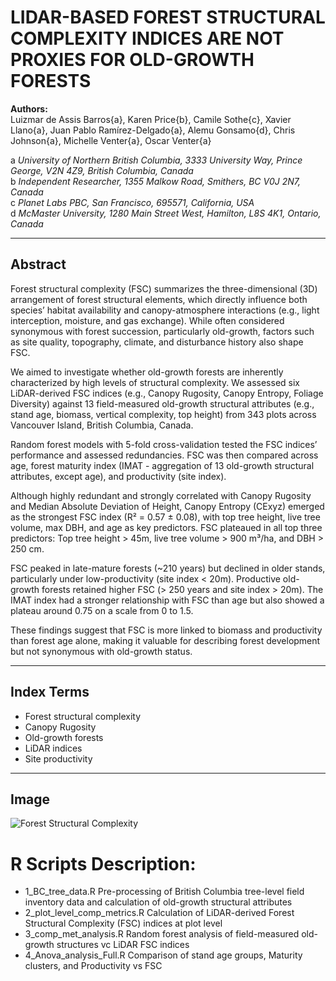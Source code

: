 # LIDAR-BASED FOREST STRUCTURAL COMPLEXITY INDICES ARE NOT PROXIES FOR OLD-GROWTH FORESTS

**Authors:**\
Luizmar de Assis Barros{a}, Karen Price{b}, Camile Sothe{c}, Xavier Llano{a}, Juan Pablo Ramírez-Delgado{a}, Alemu Gonsamo{d}, Chris Johnson{a}, Michelle Venter{a}, Oscar Venter{a}

a *University of Northern British Columbia, 3333 University Way, Prince George, V2N 4Z9, British Columbia, Canada*\
b *Independent Researcher, 1355 Malkow Road, Smithers, BC V0J 2N7, Canada*\
c *Planet Labs PBC, San Francisco, 695571, California, USA*\
d *McMaster University, 1280 Main Street West, Hamilton, L8S 4K1, Ontario, Canada*

---

## Abstract

Forest structural complexity (FSC) summarizes the three-dimensional (3D) arrangement of forest structural elements, which directly influence both species’ habitat availability and canopy-atmosphere interactions (e.g., light interception, moisture, and gas exchange). While often considered synonymous with forest succession, particularly old-growth, factors such as site quality, topography, climate, and disturbance history also shape FSC.

We aimed to investigate whether old-growth forests are inherently characterized by high levels of structural complexity. We assessed six LiDAR-derived FSC indices (e.g., Canopy Rugosity, Canopy Entropy, Foliage Diversity) against 13 field-measured old-growth structural attributes (e.g., stand age, biomass, vertical complexity, top height) from 343 plots across Vancouver Island, British Columbia, Canada.

Random forest models with 5-fold cross-validation tested the FSC indices’ performance and assessed redundancies. FSC was then compared across age, forest maturity index (IMAT - aggregation of 13 old-growth structural attributes, except age), and productivity (site index).

Although highly redundant and strongly correlated with Canopy Rugosity and Median Absolute Deviation of Height, Canopy Entropy (CExyz) emerged as the strongest FSC index (R² = 0.57 ± 0.08), with top tree height, live tree volume, max DBH, and age as key predictors. FSC plateaued in all top three predictors: Top tree height > 45m, live tree volume > 900 m³/ha, and DBH > 250 cm.

FSC peaked in late-mature forests (~210 years) but declined in older stands, particularly under low-productivity (site index < 20m). Productive old-growth forests retained higher FSC (> 250 years and site index > 20m). The IMAT index had a stronger relationship with FSC than age but also showed a plateau around 0.75 on a scale from 0 to 1.5.

These findings suggest that FSC is more linked to biomass and productivity than forest age alone, making it valuable for describing forest development but not synonymous with old-growth status.

---

## Index Terms

- Forest structural complexity
- Canopy Rugosity
- Old-growth forests
- LiDAR indices
- Site productivity

---

## Image

![Forest Structural Complexity](image.png)

# R Scripts Description:
- 1_BC_tree_data.R
  Pre-processing of British Columbia tree-level field inventory data and calculation of old-growth structural attributes
- 2_plot_level_comp_metrics.R
  Calculation of LiDAR-derived Forest Structural Complexity (FSC) indices at plot level
- 3_comp_met_analysis.R
  Random forest analysis of field-measured old-growth structures vc LiDAR FSC indices
- 4_Anova_analysis_Full.R
  Comparison of stand age groups, Maturity clusters, and Productivity vs FSC
